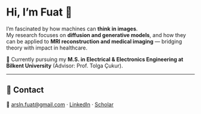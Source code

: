 # Hi, I’m Fuat 👋  

I’m fascinated by how machines can **think in images**.  
My research focuses on **diffusion and generative models**, and how they can be applied to **MRI reconstruction and medical imaging** — bridging theory with impact in healthcare.  

📍 Currently pursuing my **M.S. in Electrical & Electronics Engineering at Bilkent University** (Advisor: Prof. Tolga Çukur).  

---

## 🔗 Contact  
📧 [arsln.fuat@gmail.com](mailto:arsln.fuat@gmail.com) · [LinkedIn](https://www.linkedin.com/in/fuat-arslan-5899611a2/) · [Scholar](https://scholar.google.com/citations?user=49AmWIIAAAAJ&hl=en)
